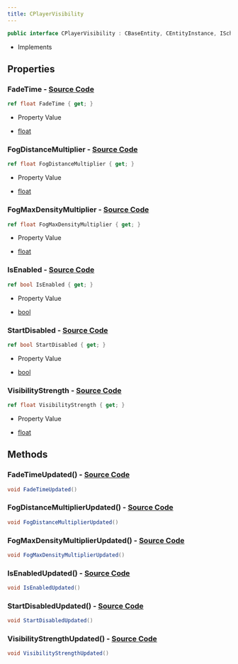```yaml
---
title: CPlayerVisibility
---
```


```csharp
public interface CPlayerVisibility : CBaseEntity, CEntityInstance, ISchemaClass<CEntityInstance>, ISchemaClass<CBaseEntity>, ISchemaClass<CPlayerVisibility>, ISchemaField, ISchemaClass, INativeHandle
```

- Implements

## Properties

### **FadeTime** - [Source Code](https://github.com/swiftly-solution/swiftlys2/blob/main/managed/src/SwiftlyS2.Generated/Schemas/Interfaces/CPlayerVisibility.cs#L22)

```csharp
ref float FadeTime { get; }
```

- Property Value

- [float](https://learn.microsoft.com/dotnet/api/system.single)

### **FogDistanceMultiplier** - [Source Code](https://github.com/swiftly-solution/swiftlys2/blob/main/managed/src/SwiftlyS2.Generated/Schemas/Interfaces/CPlayerVisibility.cs#L18)

```csharp
ref float FogDistanceMultiplier { get; }
```

- Property Value

- [float](https://learn.microsoft.com/dotnet/api/system.single)

### **FogMaxDensityMultiplier** - [Source Code](https://github.com/swiftly-solution/swiftlys2/blob/main/managed/src/SwiftlyS2.Generated/Schemas/Interfaces/CPlayerVisibility.cs#L20)

```csharp
ref float FogMaxDensityMultiplier { get; }
```

- Property Value

- [float](https://learn.microsoft.com/dotnet/api/system.single)

### **IsEnabled** - [Source Code](https://github.com/swiftly-solution/swiftlys2/blob/main/managed/src/SwiftlyS2.Generated/Schemas/Interfaces/CPlayerVisibility.cs#L26)

```csharp
ref bool IsEnabled { get; }
```

- Property Value

- [bool](https://learn.microsoft.com/dotnet/api/system.boolean)

### **StartDisabled** - [Source Code](https://github.com/swiftly-solution/swiftlys2/blob/main/managed/src/SwiftlyS2.Generated/Schemas/Interfaces/CPlayerVisibility.cs#L24)

```csharp
ref bool StartDisabled { get; }
```

- Property Value

- [bool](https://learn.microsoft.com/dotnet/api/system.boolean)

### **VisibilityStrength** - [Source Code](https://github.com/swiftly-solution/swiftlys2/blob/main/managed/src/SwiftlyS2.Generated/Schemas/Interfaces/CPlayerVisibility.cs#L16)

```csharp
ref float VisibilityStrength { get; }
```

- Property Value

- [float](https://learn.microsoft.com/dotnet/api/system.single)

## Methods

### **FadeTimeUpdated()** - [Source Code](https://github.com/swiftly-solution/swiftlys2/blob/main/managed/src/SwiftlyS2.Generated/Schemas/Interfaces/CPlayerVisibility.cs#L31)

```csharp
void FadeTimeUpdated()
```

### **FogDistanceMultiplierUpdated()** - [Source Code](https://github.com/swiftly-solution/swiftlys2/blob/main/managed/src/SwiftlyS2.Generated/Schemas/Interfaces/CPlayerVisibility.cs#L29)

```csharp
void FogDistanceMultiplierUpdated()
```

### **FogMaxDensityMultiplierUpdated()** - [Source Code](https://github.com/swiftly-solution/swiftlys2/blob/main/managed/src/SwiftlyS2.Generated/Schemas/Interfaces/CPlayerVisibility.cs#L30)

```csharp
void FogMaxDensityMultiplierUpdated()
```

### **IsEnabledUpdated()** - [Source Code](https://github.com/swiftly-solution/swiftlys2/blob/main/managed/src/SwiftlyS2.Generated/Schemas/Interfaces/CPlayerVisibility.cs#L33)

```csharp
void IsEnabledUpdated()
```

### **StartDisabledUpdated()** - [Source Code](https://github.com/swiftly-solution/swiftlys2/blob/main/managed/src/SwiftlyS2.Generated/Schemas/Interfaces/CPlayerVisibility.cs#L32)

```csharp
void StartDisabledUpdated()
```

### **VisibilityStrengthUpdated()** - [Source Code](https://github.com/swiftly-solution/swiftlys2/blob/main/managed/src/SwiftlyS2.Generated/Schemas/Interfaces/CPlayerVisibility.cs#L28)

```csharp
void VisibilityStrengthUpdated()
```

